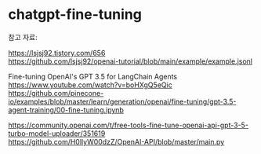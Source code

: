 # chatgpt-fine-tuning

참고 자료:  

https://lsjsj92.tistory.com/656  
https://github.com/lsjsj92/openai-tutorial/blob/main/example/example.jsonl

Fine-tuning OpenAI's GPT 3.5 for LangChain Agents  
https://www.youtube.com/watch?v=boHXgQ5eQic  
https://github.com/pinecone-io/examples/blob/master/learn/generation/openai/fine-tuning/gpt-3.5-agent-training/00-fine-tuning.ipynb

https://community.openai.com/t/free-tools-fine-tune-openai-api-gpt-3-5-turbo-model-uploader/351619  
https://github.com/H0llyW00dzZ/OpenAI-API/blob/master/main.py
